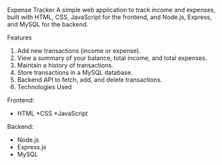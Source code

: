 Expense Tracker
A simple web application to track income and expenses, built with HTML, CSS, JavaScript for the frontend, and Node.js, Express, and MySQL for the backend.

Features
1) Add new transactions (income or expense).
2) View a summary of your balance, total income, and total expenses.
3) Maintain a history of transactions.
4) Store transactions in a MySQL database.
5) Backend API to fetch, add, and delete transactions.
6) Technologies Used

Frontend:
* HTML
*CSS
*JavaScript

Backend:

* Node.js
* Express.js
* MySQL
